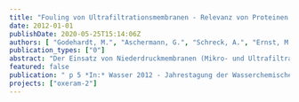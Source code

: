 ```yaml
---
title: "Fouling von Ultrafiltrationsmembranen - Relevanz von Proteinen und Analyse mit MALDI-TOF-MS"
date: 2012-01-01
publishDate: 2020-05-25T15:14:06Z
authors: [ "Godehardt, M.", "Aschermann, G.", "Schreck, A.", "Ernst, M.", "Jekel, M." ]
publication_types: ["0"]
abstract: "Der Einsatz von Niederdruckmembranen (Mikro- und Ultrafiltration) zur Aufbereitung von biologisch behandeltem Abwasser ermöglicht eine weitergehende Entfernung von Mikroorganismen und damit eine verbesserte hygienische Ablaufqualität. Membranfouling, also die Ablagerung von Wasserinhaltsstoffen auf oder in der Membran und eine damit verbundene Verringerung der Membranpermeabilität gelten dabei als ein wesentliches Problem. Gerade das irreversible Fouling verhindert einen vermehrten Einsatz dieser Aufbereitungstechnik. Untersuchungen zeigen, dass organische Makromoleküle in erheblichem Maße für das Fouling verantwortlich sind. Mittels Fluoreszenzanalytik und Größenausschlusschromatographie konnten Proteine hierbei als stark foulingverursachende Fraktion identifiziert werden. Filtrationsversuche mit Standard-Proteinlösungen über Niederdruckmembranen bestätigen deren Foulingpotenzial. Dies wird auf elektrostatische und hydrophobe Wechselwirkungen zwischen Membran und Protein (Porenverblockung /einschnürung) zurückgeführt bzw. mit intermolekularen Wechselwirkungen zwischen den Proteinen erklärt (Deckschichtbildung). Weiterhin hat der pH-Wert einer Proteinlösung starken Einfluss auf die Filtrierbarkeit. Bisherige Untersuchungen zeigen hier jedoch unterschiedliche Ergebnisse. Während Koehler et al. (1997) in Fouling-Maximum im Bereich des isoelektrischen Punktes (IEP) feststellen, zeigt Salgin (2007) ein stärkeres Fouling bei pH<IEP. Die genaue Ursache ist unklar und wird von verschiedenen Autoren in unterschiedlichem Maße den oben genannten Wechselwirkungen zugeschrieben. Der überwiegende Teil der Untersuchungen ist für die Membranfiltration in der Abwasseraufbereitung nur in beschränktem Maße relevant, da die eingesetzten Proteinkonzentrationen mit >100mg/L deutlich über dem Bereich des Klarlaufs einer kommunalen Kläranlage liegen. Im Rahmen dieser Arbeit wurde der Einfluss unterschiedlicher Faktoren (pH-Wert, Hintergrundmatrix) auf die Filtrationseigenschaften und das Proteinfouling im geringeren Konzentrationsbereich (5 mg/L) untersucht. Bei der Untersuchung kam auch erstmals ein hochmodernes MALDI-TOF-MS mit zusätzlichem HighMassDetektor für die direkte Analyse der verwendeten Membranen zum Einsatz."
featured: false
publication: " p 5 *In:* Wasser 2012 - Jahrestagung der Wasserchemischen Gesellschaft - Fachgruppe in der GDCh. Neu-Ulm, Germany. 14-16 May 2012"
projects: ["oxeram-2"]
---
```


